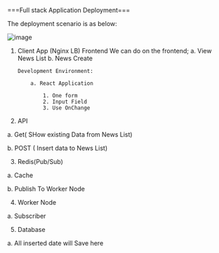 ===Full stack Application Deployment===

The deployment scenario is as below:

![image](https://github.com/panthajan/fullstack-devops-test/assets/19544130/611f6d18-8bfd-4def-8d1d-1df1212afc74)

1.  Client App (Nginx LB) Frontend
    We can do on the frontend;
    a. View News List
    b. News Create

        Development Environment:

            a. React Application

                1. One form
                2. Input Field
                3. Use OnChange

2.  API

a. Get( SHow existing Data from News List)

b. POST ( Insert data to News List)

3.  Redis(Pub/Sub)

a. Cache

b. Publish To Worker Node

4.  Worker Node

a. Subscriber

5.  Database

a. All inserted date will Save here
